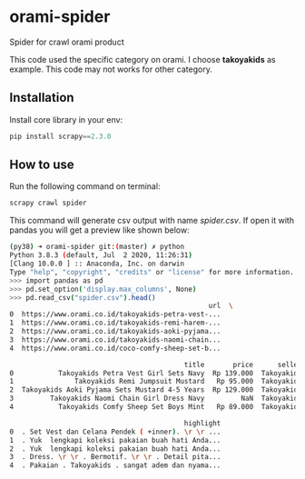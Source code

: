 # orami-spider
Spider for crawl orami product

This code used the specific category on orami. I choose **takoyakids** as example. This code may not works for other category.

## Installation

Install core library in your env:
```python
pip install scrapy==2.3.0
```

## How to use
Run the following command on terminal:
```bash
scrapy crawl spider
```

This command will generate csv output with name *spider.csv*. If open it with pandas you will get a preview like shown below:

```bash
(py38) ➜ orami-spider git:(master) ✗ python
Python 3.8.3 (default, Jul  2 2020, 11:26:31) 
[Clang 10.0.0 ] :: Anaconda, Inc. on darwin
Type "help", "copyright", "credits" or "license" for more information.
>>> import pandas as pd
>>> pd.set_option('display.max_columns', None)
>>> pd.read_csv("spider.csv").head()
                                                 url  \
0  https://www.orami.co.id/takoyakids-petra-vest-...   
1  https://www.orami.co.id/takoyakids-remi-harem-...   
2  https://www.orami.co.id/takoyakids-aoki-pyjama...   
3  https://www.orami.co.id/takoyakids-naomi-chain...   
4  https://www.orami.co.id/coco-comfy-sheep-set-b...   

                                           title       price      seller  \
0           Takoyakids Petra Vest Girl Sets Navy  Rp 139.000  Takoyakids   
1               Takoyakids Remi Jumpsuit Mustard   Rp 95.000  Takoyakids   
2  Takoyakids Aoki Pyjama Sets Mustard 4-5 Years  Rp 129.000  Takoyakids   
3         Takoyakids Naomi Chain Girl Dress Navy         NaN  Takoyakids   
4           Takoyakids Comfy Sheep Set Boys Mint   Rp 89.000  Takoyakids   

                                           highlight  
0  . Set Vest dan Celana Pendek ( +inner). \r \r ...  
1  . Yuk  lengkapi koleksi pakaian buah hati Anda...  
2  . Yuk  lengkapi koleksi pakaian buah hati Anda...  
3  . Dress. \r \r . Bermotif. \r \r . Detail pita...  
4  . Pakaian . Takoyakids . sangat adem dan nyama...
```


